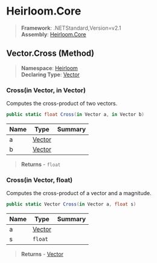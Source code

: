 # Heirloom.Core

> **Framework**: .NETStandard,Version=v2.1  
> **Assembly**: [Heirloom.Core][0]

## Vector.Cross (Method)

> **Namespace**: [Heirloom][0]  
> **Declaring Type**: [Vector][1]

### Cross(in Vector, in Vector)

Computes the cross-product of two vectors.

```cs
public static float Cross(in Vector a, in Vector b)
```

| Name | Type        | Summary |
|------|-------------|---------|
| a    | [Vector][1] |         |
| b    | [Vector][1] |         |

> **Returns** - `float`

### Cross(in Vector, float)

Computes the cross-product of a vector and a magnitude.

```cs
public static Vector Cross(in Vector a, float s)
```

| Name | Type        | Summary |
|------|-------------|---------|
| a    | [Vector][1] |         |
| s    | `float`     |         |

> **Returns** - [Vector][1]

[0]: ../../../Heirloom.Core.md
[1]: ../Vector.md

